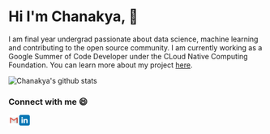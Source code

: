 # Hi I'm Chanakya, 👋

I am final year undergrad passionate about data science, machine learning and contributing to the open source community. I am currently working as a Google Summer of Code Developer under the CLoud Native Computing Foundation. You can learn more about my project [here](https://github.com/cekbote/coredns_ml_plugin).


![Chanakya's github stats](https://github-readme-stats.vercel.app/api?username=cekbote&show_icons=true)

### Connect with me :smile:

<a href="mailto:ca10@iitbbs.ac.in">
  <img align="left" alt="Chanakya Ekbote Gmail" width="21px" src="https://github.com/edent/SuperTinyIcons/blob/master/images/svg/gmail.svg" />
</a>
<a href="https://www.linkedin.com/in/chanakyaekbote/">
  <img align="left" alt="Chanakya Ekbote Linkdin" width="21px" src="https://raw.githubusercontent.com/edent/SuperTinyIcons/099dc12b59179d07d534069bc8551718f786d91a/images/svg/linkedin.svg" />
</a>
<!--
**cekbote/cekbote** is a ✨ _special_ ✨ repository because its `README.md` (this file) appears on your GitHub profile.

Here are some ideas to get you started:

- 🔭 I’m currently working on ...
- 🌱 I’m currently learning ...
- 👯 I’m looking to collaborate on ...
- 🤔 I’m looking for help with ...
- 💬 Ask me about ...
- 📫 How to reach me: ...
- 😄 Pronouns: ...
- ⚡ Fun fact:
-->

